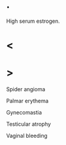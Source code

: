 # .

High serum estrogen.

# <

# >

Spider angioma

Palmar erythema

Gynecomastia

Testicular atrophy

Vaginal bleeding
